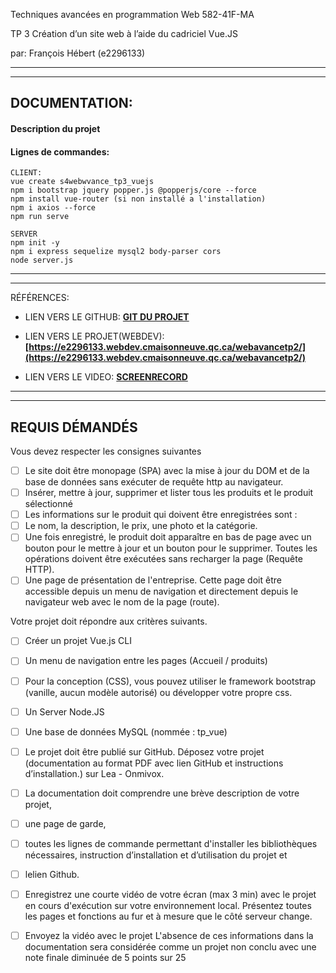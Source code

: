Techniques avancées en programmation Web 
582-41F-MA 
 
 

TP 3
Création d’un site web à l’aide du cadriciel Vue.JS
 


par:  François Hébert (e2296133) 


---
---

## DOCUMENTATION:

#### Description du projet


#### Lignes de commandes:
```
CLIENT:
vue create s4webwvance_tp3_vuejs
npm i bootstrap jquery popper.js @popperjs/core --force
npm install vue-router (si non installé a l'installation)
npm i axios --force
npm run serve

SERVER
npm init -y
npm i express sequelize mysql2 body-parser cors
node server.js
```

---
---



RÉFÉRENCES:

- LIEN VERS LE GITHUB: **[GIT DU PROJET](https://github.com/fhmaisonneuve/s4WebAvance_TP2_ReactCli)**

- LIEN VERS LE PROJET(WEBDEV): **[https://e2296133.webdev.cmaisonneuve.qc.ca/webavancetp2/](https://e2296133.webdev.cmaisonneuve.qc.ca/webavancetp2/)** 

- LIEN VERS LE VIDEO: **[SCREENRECORD](https://github.com/fhmaisonneuve/s4WebAvance_TP2_ReactCli/raw/master/__requis/s4webavance_presentation.mp4)**
 ---  

---


## REQUIS DÉMANDÉS



Vous devez respecter les consignes suivantes
- [ ] Le site doit être monopage (SPA) avec la mise à jour du DOM et de la base de données sans exécuter de requête http au navigateur.
- [ ] Insérer, mettre à jour, supprimer et lister tous les produits et le produit
sélectionné
- [ ]  Les informations sur le produit qui doivent être enregistrées sont :
- [ ] Le nom, la description, le prix, une photo et la catégorie.
- [ ] Une fois enregistré, le produit doit apparaître en bas de page avec un
bouton pour le mettre à jour et un bouton pour le supprimer. Toutes les
opérations doivent être exécutées sans recharger la page (Requête
HTTP).
- [ ] Une page de présentation de l'entreprise. Cette page doit être accessible
depuis un menu de navigation et directement depuis le navigateur web avec le nom de la page (route).

Votre projet doit répondre aux critères suivants.
- [ ] Créer un projet Vue.js CLI
- [ ] Un menu de navigation entre les pages (Accueil / produits)
- [ ] Pour la conception (CSS), vous pouvez utiliser le framework bootstrap
(vanille, aucun modèle autorisé) ou développer votre propre css.
- [ ] Un Server Node.JS
- [ ] Une base de données MySQL (nommée : tp_vue)
- [ ] Le projet doit être publié sur GitHub.
Déposez votre projet (documentation au format PDF avec lien GitHub et
instructions d’installation.) sur Lea - Onmivox.


- [ ] La documentation doit comprendre une brève description de votre projet, 
- [ ] une page de garde,
- [ ] toutes les lignes de commande permettant d'installer les bibliothèques nécessaires, instruction d’installation et d’utilisation du projet et 
- [ ] lelien Github.
- [ ] Enregistrez une courte vidéo de votre écran (max 3 min) avec le projet en cours
d'exécution sur votre environnement local. Présentez toutes les pages et fonctions au fur et à mesure que le côté serveur change. 

- [ ] Envoyez la vidéo avec le projet
L'absence de ces informations dans la documentation sera considérée comme un
projet non conclu avec une note finale diminuée de 5 points sur 25



